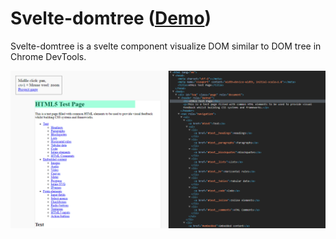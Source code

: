 # Svelte-domtree ([Demo](https://alex-knyaz.github.io/svelte-domtree/))

Svelte-domtree is a svelte component visualize DOM similar to DOM tree in Chrome DevTools.

![Screenshot](https://raw.githubusercontent.com/alex-knyaz/svelte-domtree/master/doc/img.png)


